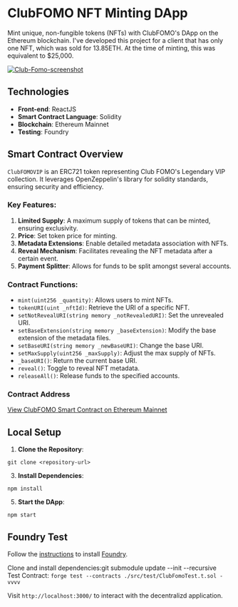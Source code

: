 # ClubFOMO NFT Minting DApp

Mint unique, non-fungible tokens (NFTs) with ClubFOMO's DApp on the Ethereum blockchain. I've developed this project for a client that has only one NFT, which was sold for 13.85ETH. At the time of minting, this was equivalent to $25,000.

<a href="https://ibb.co/LpngLYr"><img src="https://i.ibb.co/Thm0VY1/Club-Fomo-screenshot.png" alt="Club-Fomo-screenshot" border="0"></a>


## Technologies

- **Front-end**: ReactJS
- **Smart Contract Language**: Solidity
- **Blockchain**: Ethereum Mainnet
- **Testing**: Foundry

## Smart Contract Overview

`ClubFOMOVIP` is an ERC721 token representing Club FOMO's Legendary VIP collection. It leverages OpenZeppelin's library for solidity standards, ensuring security and efficiency. 

### Key Features:

1. **Limited Supply**: A maximum supply of tokens that can be minted, ensuring exclusivity.
2. **Price**: Set token price for minting.
3. **Metadata Extensions**: Enable detailed metadata association with NFTs.
4. **Reveal Mechanism**: Facilitates revealing the NFT metadata after a certain event.
5. **Payment Splitter**: Allows for funds to be split amongst several accounts.

### Contract Functions:

- `mint(uint256 _quantity)`: Allows users to mint NFTs.
- `tokenURI(uint _nftId)`: Retrieve the URI of a specific NFT.
- `setNotRevealURI(string memory _notRevealedURI)`: Set the unrevealed URI.
- `setBaseExtension(string memory _baseExtension)`: Modify the base extension of the metadata files.
- `setBaseURI(string memory _newBaseURI)`: Change the base URI.
- `setMaxSupply(uint256 _maxSupply)`: Adjust the max supply of NFTs.
- `_baseURI()`: Return the current base URI.
- `reveal()`: Toggle to reveal NFT metadata.
- `releaseAll()`: Release funds to the specified accounts.

### Contract Address

[View ClubFOMO Smart Contract on Ethereum Mainnet](https://etherscan.io/address/0x363cF0303Bb99958011dAED7578A65FDb3209bB8)

## Local Setup

1. **Clone the Repository**:
```
git clone <repository-url>
```

3. **Install Dependencies**:
```
npm install
```

5. **Start the DApp**:
```
npm start
```

## Foundry Test
Follow the [instructions](https://book.getfoundry.sh/getting-started/installation.html) to install [Foundry](https://github.com/foundry-rs/foundry).

Clone and install dependencies:git submodule update --init --recursive  
Test Contract: ```forge test --contracts ./src/test/ClubFomoTest.t.sol -vvvv```

Visit `http://localhost:3000/` to interact with the decentralizd application.  

